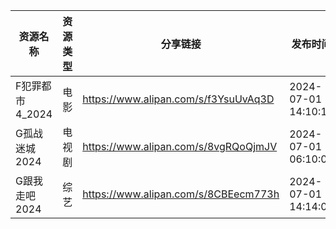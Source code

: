 | 资源名称        | 资源类型 | 分享链接                                 | 发布时间                |
| ----------- | ---- | ------------------------------------ | ------------------- |
| F犯罪都市4_2024 | 电影   | https://www.alipan.com/s/f3YsuUvAq3D | 2024-07-01 14:10:17 |
| G孤战迷城2024   | 电视剧  | https://www.alipan.com/s/8vgRQoQjmJV | 2024-07-01 06:10:07 |
| G跟我走吧2024   | 综艺   | https://www.alipan.com/s/8CBEecm773h | 2024-07-01 14:14:08 |
